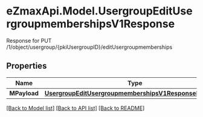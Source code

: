 # eZmaxApi.Model.UsergroupEditUsergroupmembershipsV1Response
Response for PUT /1/object/usergroup/{pkiUsergroupID}/editUsergroupmemberships

## Properties

Name | Type | Description | Notes
------------ | ------------- | ------------- | -------------
**MPayload** | [**UsergroupEditUsergroupmembershipsV1ResponseMPayload**](UsergroupEditUsergroupmembershipsV1ResponseMPayload.md) |  | 

[[Back to Model list]](../README.md#documentation-for-models) [[Back to API list]](../README.md#documentation-for-api-endpoints) [[Back to README]](../README.md)

